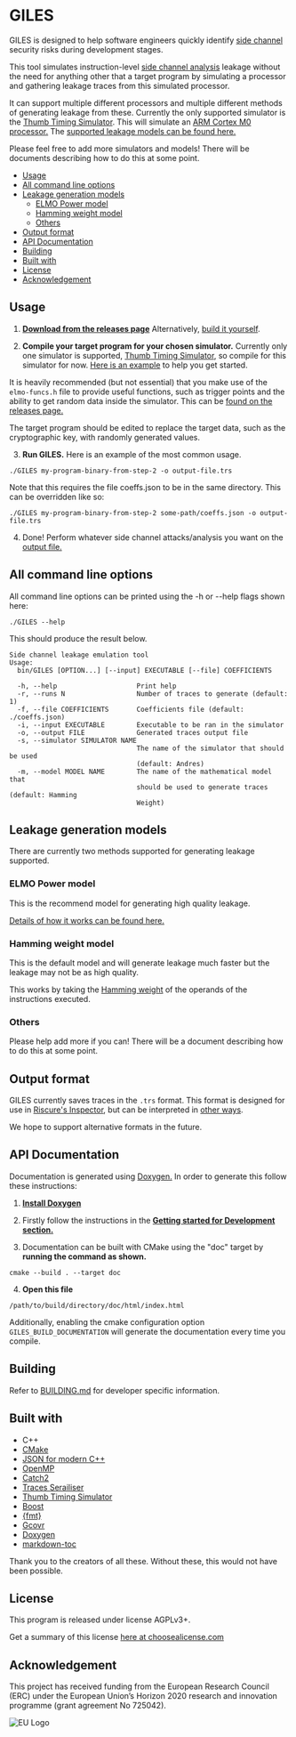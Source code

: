 # GILES

GILES is designed to help software engineers quickly identify
[side channel](https://en.wikipedia.org/wiki/Side-channel_attack)
security risks during development stages.

This tool simulates instruction-level
[side channel analysis](https://en.wikipedia.org/wiki/Side-channel_attack)
leakage without the need for anything other that a target program by simulating
a processor and gathering leakage traces from this simulated processor.

It can support multiple different processors and multiple different methods of 
generating leakage from these.
Currently the only supported simulator is the
[Thumb Timing Simulator](https://github.com/bristol-sca/thumb-sim).
This will simulate an
[ARM Cortex M0 processor.](https://developer.arm.com/products/processors/cortex-m/cortex-m0)
The [supported leakage models can be found here.](#leakage-generation-models)

Please feel free to add more simulators and models!
There will be documents describing how to do this at some point.

<!-- toc -->

- [Usage](#usage)
- [All command line options](#all-command-line-options)
- [Leakage generation models](#leakage-generation-models)
  * [ELMO Power model](#elmo-power-model)
  * [Hamming weight model](#hamming-weight-model)
  * [Others](#others)
- [Output format](#output-format)
- [API Documentation](#api-documentation)
- [Building](#building)
- [Built with](#built-with)
- [License](#license)
- [Acknowledgement](#acknowledgement)

<!-- tocstop -->

## Usage

1) **[Download from the releases page](https://github.com/bristol-sca/GILES/releases)**
Alternatively, [build it yourself](#building).

2) **Compile your target program for your chosen simulator.**
Currently only one simulator is supported,
[Thumb Timing Simulator](https://github.com/bristol-sca/thumb-sim),
so compile for this simulator for now.
[Here is an example](https://github.com/bristol-sca/thumb-sim/tree/master/example)
to help you get started.

It is heavily recommended (but not essential) that you make use of the
`elmo-funcs.h` file to provide useful functions, such as trigger points and the
ability to get random data inside the simulator. This can be 
[found on the releases page.](https://github.com/bristol-sca/GILES/releases)


The target program should be edited to replace the target
data, such as the cryptographic key, with randomly generated values.

3) **Run GILES.**
Here is an example of the most common usage.
```
./GILES my-program-binary-from-step-2 -o output-file.trs
```
Note that this requires the file coeffs.json to be in the same directory.
This can be overridden like so:
```
./GILES my-program-binary-from-step-2 some-path/coeffs.json -o output-file.trs
```

4) Done! Perform whatever side channel attacks/analysis you want on the
[output file.](#output-format)

## All command line options
All command line options can be printed using the -h or --help flags shown here:
```
./GILES --help
```
This should produce the result below.
```
Side channel leakage emulation tool
Usage:
  bin/GILES [OPTION...] [--input] EXECUTABLE [--file] COEFFICIENTS

  -h, --help                    Print help
  -r, --runs N                  Number of traces to generate (default: 1)
  -f, --file COEFFICIENTS       Coefficients file (default: ./coeffs.json)
  -i, --input EXECUTABLE        Executable to be ran in the simulator
  -o, --output FILE             Generated traces output file
  -s, --simulator SIMULATOR NAME
                                The name of the simulator that should be used
                                (default: Andres)
  -m, --model MODEL NAME        The name of the mathematical model that
                                should be used to generate traces (default: Hamming
                                Weight)
```

## Leakage generation models

There are currently two methods supported for generating leakage supported.

### ELMO Power model

This is the recommend model for generating high quality leakage.

[Details of how it works can be found here.](https://www.usenix.org/conference/usenixsecurity17/technical-sessions/presentation/mccann)

### Hamming weight model

This is the default model and will generate leakage much faster but the
leakage may not be as high quality.

This works by taking the
[Hamming weight](https://en.wikipedia.org/wiki/Hamming_weight)
of the operands of the instructions executed.

### Others

Please help add more if you can!
There will be a document describing how to do this at some point.

## Output format

GILES currently saves traces in the `.trs` format.
This format is designed for use in
[Riscure's Inspector](https://www.riscure.com/security-tools/inspector-sca/),
but can be interpreted in
[other ways](https://github.com/Riscure/python-trsfile).

We hope to support alternative formats in the future.

## API Documentation

Documentation is generated using
[Doxygen.](http://www.doxygen.nl/) In order to generate this
follow these instructions:

1) [**Install Doxygen**](http://www.doxygen.nl/download.html)

2) Firstly follow the instructions in the
[**Getting started for Development section.**](BUILDING.md#getting-started-for-development)

3) Documentation can be built with CMake using the "doc" target by **running the
command as shown.**
```
cmake --build . --target doc
```

4) **Open this file**
```
/path/to/build/directory/doc/html/index.html
```

Additionally, enabling the cmake configuration option
`GILES_BUILD_DOCUMENTATION` will generate the documentation every
time you compile.

## Building

Refer to [BUILDING.md](BUILDING.md) for developer specific information.

## Built with

- C++
- [CMake](https://cmake.org/)
- [JSON for modern C++](https://github.com/nlohmann/json)
- [OpenMP](https://www.openmp.org)
- [Catch2](https://github.com/catchorg/Catch2)
- [Traces Serailiser](https://github.com/bristol-sca/Traces-Serialiser)
- [Thumb Timing Simulator](https://github.com/bristol-sca/thumb-sim)
- [Boost](https://www.boost.org/)
- [{fmt}](https://github.com/fmtlib/fmt)
- [Gcovr](https://gcovr.com/)
- [Doxygen](http://www.doxygen.nl/)
- [markdown-toc](https://github.com/jonschlinkert/markdown-toc)

Thank you to the creators of all these.
Without these, this would not have been possible.

## License
This program is released under license AGPLv3+.

Get a summary of this license
[here at choosealicense.com](https://choosealicense.com/licenses/agpl-3.0/)

## Acknowledgement
This project has received funding from the European Research Council (ERC) under the European Union’s
Horizon 2020 research and innovation programme (grant agreement No 725042).

![EU Logo](https://github.com/bristol-sca/GILES/blob/master/LOGO_ERC-FLAG_EU.jpg "ERC")
